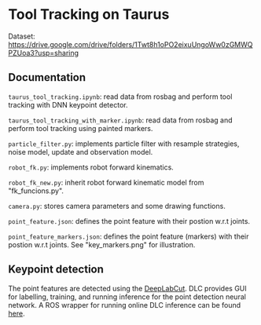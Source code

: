 # Tool Tracking on Taurus #

Dataset: https://drive.google.com/drive/folders/1Twt8h1oPO2eixuUngoWw0zGMWQPZUoa3?usp=sharing


## Documentation ##

`taurus_tool_tracking.ipynb`: read data from rosbag and perform tool tracking with DNN keypoint detector.

`taurus_tool_tracking_with_marker.ipynb`: read data from rosbag and perform tool tracking using painted markers.

`particle_filter.py`: implements particle filter with resample strategies, noise model, update and observation model.

`robot_fk.py`: implements robot forward kinematics.

`robot_fk_new.py`: inherit robot forward kinematic model from "fk_funcions.py".

`camera.py`: stores camera parameters and some drawing functions.

`point_feature.json`: defines the point feature with their postion w.r.t joints.

`point_feature_markers.json`: defines the point feature (markers) with their postion w.r.t joints. See "key_markers.png" for illustration.


## Keypoint detection ##

The point features are detected using the [DeepLabCut](https://github.com/DeepLabCut/DeepLabCut). DLC provides GUI for labelling, training, and running inference for the point detection neural network. A ROS wrapper for running online DLC inference can be found [here](https://github.com/jingpeilu/DLC_ros).
